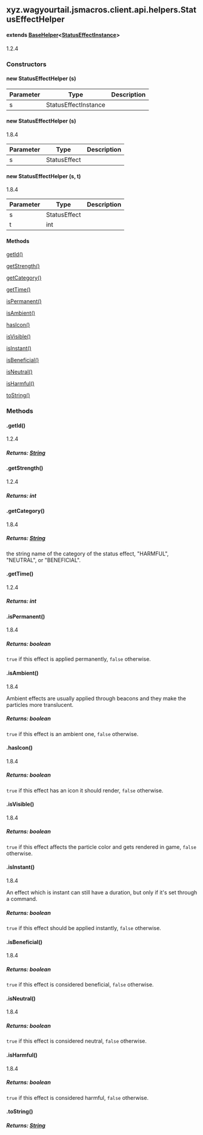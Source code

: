 

xyz.wagyourtail.jsmacros.client.api.helpers.StatusEffectHelper
--------------------------------------------------------------

#### extends [BaseHelper](1.9.2/xyz/wagyourtail/jsmacros/core/helpers/BaseHelper.html)<[StatusEffectInstance](https://wagyourtail.xyz/Projects/MinecraftMappingViewer/App?mapping=INTERMEDIARY,YARN&version=1.20.5&search=net/minecraft/entity/effect/StatusEffectInstance)>

1.2.4

### Constructors

#### new StatusEffectHelper (s)

| Parameter | Type | Description |
|---|---|---|
| s | StatusEffectInstance |  |


#### new StatusEffectHelper (s)

1.8.4

| Parameter | Type | Description |
|---|---|---|
| s | StatusEffect |  |


#### new StatusEffectHelper (s, t)

1.8.4

| Parameter | Type | Description |
|---|---|---|
| s | StatusEffect |  |
| t | int |  |



#### Methods

[getId()](#getId-)


[getStrength()](#getStrength-)


[getCategory()](#getCategory-)


[getTime()](#getTime-)


[isPermanent()](#isPermanent-)


[isAmbient()](#isAmbient-)


[hasIcon()](#hasIcon-)


[isVisible()](#isVisible-)


[isInstant()](#isInstant-)


[isBeneficial()](#isBeneficial-)


[isNeutral()](#isNeutral-)


[isHarmful()](#isHarmful-)


[toString()](#toString-)



### Methods

#### .getId()

1.2.4


##### Returns: [String](https://docs.oracle.com/javase/8/docs/api/index.html?java/lang/String.html)



#### .getStrength()

1.2.4


##### Returns: int



#### .getCategory()

1.8.4


##### Returns: [String](https://docs.oracle.com/javase/8/docs/api/index.html?java/lang/String.html)

the string name of the category of the status effect, "HARMFUL", "NEUTRAL", or "BENEFICIAL".



#### .getTime()

1.2.4


##### Returns: int



#### .isPermanent()

1.8.4


##### Returns: boolean

`true` if this effect is applied permanently, `false` otherwise.



#### .isAmbient()

1.8.4

Ambient effects are usually applied through beacons and they make the particles more
translucent.


##### Returns: boolean

`true` if this effect is an ambient one, `false` otherwise.



#### .hasIcon()

1.8.4


##### Returns: boolean

`true` if this effect has an icon it should render, `false` otherwise.



#### .isVisible()

1.8.4


##### Returns: boolean

`true` if this effect affects the particle color and gets rendered in game,
`false` otherwise.



#### .isInstant()

1.8.4

An effect which is instant can still have a duration, but only if it's set through a
command.


##### Returns: boolean

`true` if this effect should be applied instantly, `false` otherwise.



#### .isBeneficial()

1.8.4


##### Returns: boolean

`true` if this effect is considered beneficial, `false` otherwise.



#### .isNeutral()

1.8.4


##### Returns: boolean

`true` if this effect is considered neutral, `false` otherwise.



#### .isHarmful()

1.8.4


##### Returns: boolean

`true` if this effect is considered harmful, `false` otherwise.



#### .toString()


##### Returns: [String](https://docs.oracle.com/javase/8/docs/api/index.html?java/lang/String.html)




